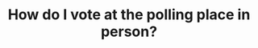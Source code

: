 ---
title: "How do I vote at the polling place in person?  "
published: true
weight: 5
section: ways-to-vote
priority: Minor
---